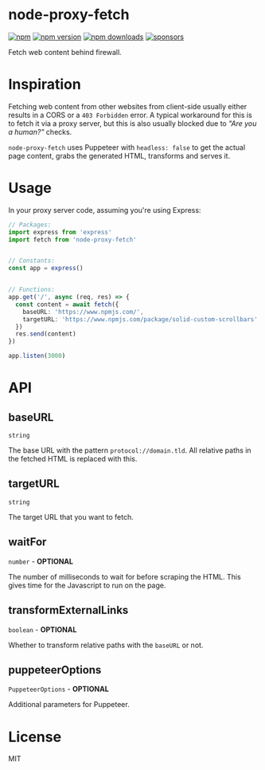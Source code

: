 # node-proxy-fetch

[![npm](https://img.shields.io/badge/npm-node--proxy--fetch-brightgreen.svg?style=flat-square)](https://www.npmjs.com/package/node-proxy-fetch)
[![npm version](https://img.shields.io/npm/v/node-proxy-fetch.svg?style=flat-square)](https://www.npmjs.com/package/node-proxy-fetch)
[![npm downloads](https://img.shields.io/npm/dm/node-proxy-fetch.svg?style=flat-square)](https://www.npmjs.com/package/node-proxy-fetch)
[![sponsors](https://img.shields.io/github/sponsors/diragb)](https://github.com/sponsors/diragb)

Fetch web content behind firewall.

# Inspiration
Fetching web content from other websites from client-side usually either results in a CORS or a `403 Forbidden` error. A typical workaround for this is to fetch it via a proxy server, but this is also usually blocked due to *"Are you a human?"* checks.

`node-proxy-fetch` uses Puppeteer with `headless: false` to get the actual page content, grabs the generated HTML, transforms and serves it.

# Usage
In your proxy server code, assuming you're using Express:
```ts
// Packages:
import express from 'express'
import fetch from 'node-proxy-fetch'


// Constants:
const app = express()


// Functions:
app.get('/', async (req, res) => {
  const content = await fetch({
    baseURL: 'https://www.npmjs.com/',
    targetURL: 'https://www.npmjs.com/package/solid-custom-scrollbars'
  })
  res.send(content)
})

app.listen(3000)
```

# API
## baseURL
`string`

The base URL with the pattern `protocol://domain.tld`. All relative paths in the fetched HTML is replaced with this.

## targetURL
`string`

The target URL that you want to fetch.

## waitFor
`number` - **OPTIONAL**

The number of milliseconds to wait for before scraping the HTML. This gives time for the Javascript to run on the page.

## transformExternalLinks
`boolean` - **OPTIONAL**

Whether to transform relative paths with the `baseURL` or not.

## puppeteerOptions
`PuppeteerOptions` - **OPTIONAL**

Additional parameters for Puppeteer.

# License
MIT
